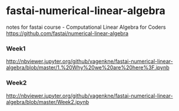 # fastai-numerical-linear-algebra
notes for fastai course - Computational Linear Algebra for Coders
https://github.com/fastai/numerical-linear-algebra

### Week1
http://nbviewer.jupyter.org/github/vagenkne/fastai-numerical-linear-algebra/blob/master/1.%20Why%20we%20are%20here%3F.ipynb

### Week2
http://nbviewer.jupyter.org/github/vagenkne/fastai-numerical-linear-algebra/blob/master/Week2.ipynb
